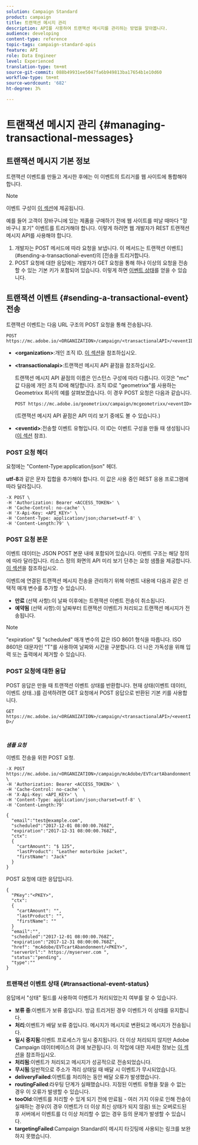 ```yaml
---
solution: Campaign Standard
product: campaign
title: 트랜잭션 메시지 관리
description: API를 사용하여 트랜잭션 메시지를 관리하는 방법을 알아봅니다.
audience: developing
content-type: reference
topic-tags: campaign-standard-apis
feature: API
role: Data Engineer
level: Experienced
translation-type: tm+mt
source-git-commit: 088b49931ee5047fa6b949813ba17654b1e10d60
workflow-type: tm+mt
source-wordcount: '682'
ht-degree: 3%

---
```



# 트랜잭션 메시지 관리 {#managing-transactional-messages}

## 트랜잭션 메시지 기본 정보

트랜잭션 이벤트를 만들고 게시한 후에는 이 이벤트의 트리거를 웹 사이트에 통합해야 합니다.

>[!NOTE]
>
>이벤트 구성이 [이 섹션](../../channels/using/configuring-transactional-event.md)에 제공됩니다.

예를 들어 고객이 장바구니에 있는 제품을 구매하기 전에 웹 사이트를 떠날 때마다 &quot;장바구니 포기&quot; 이벤트를 트리거해야 합니다. 이렇게 하려면 웹 개발자가 REST 트랜잭션 메시지 API를 사용해야 합니다.

1. 개발자는 POST 메서드에 따라 요청을 보냅니다. 이 메서드는 트랜잭션 이벤트](#sending-a-transactional-event)의 [전송을 트리거합니다.
1. POST 요청에 대한 응답에는 개발자가 GET 요청을 통해 하나 이상의 요청을 전송할 수 있는 기본 키가 포함되어 있습니다. 이렇게 하면 [이벤트 상태](#transactional-event-status)를 얻을 수 있습니다.

## 트랜잭션 이벤트 {#sending-a-transactional-event} 전송

트랜잭션 이벤트는 다음 URL 구조의 POST 요청을 통해 전송됩니다.

```
POST https://mc.adobe.io/<ORGANIZATION>/campaign/<transactionalAPI>/<eventID>
```

* **&lt;organization>**:개인 조직 ID. [이 섹션](../../api/using/must-read.md)을 참조하십시오.

* **&lt;transactionalapi>**:트랜잭션 메시지 API 끝점을 참조하십시오.

   트랜잭션 메시지 API 끝점의 이름은 인스턴스 구성에 따라 다릅니다. 이것은 &quot;mc&quot; 값 다음에 개인 조직 ID에 해당합니다. 조직 ID로 &quot;geometrixx&quot;를 사용하는 Geometrixx 회사의 예를 살펴보겠습니다. 이 경우 POST 요청은 다음과 같습니다.

   `POST https://mc.adobe.io/geometrixx/campaign/mcgeometrixx/<eventID>`

   (트랜잭션 메시지 API 끝점은 API 미리 보기 중에도 볼 수 있습니다.)

* **&lt;eventid>**:전송할 이벤트 유형입니다. 이 ID는 이벤트 구성을 만들 때 생성됩니다([이 섹션](../../channels/using/configuring-transactional-event.md#creating-an-event) 참조).

### POST 요청 헤더

요청에는 &quot;Content-Type:application/json&quot; 헤더.

**utf-8**&#x200B;과 같은 문자 집합을 추가해야 합니다. 이 값은 사용 중인 REST 응용 프로그램에 따라 달라집니다.

```
-X POST \
-H 'Authorization: Bearer <ACCESS_TOKEN>' \
-H 'Cache-Control: no-cache' \
-H 'X-Api-Key: <API_KEY>' \
-H 'Content-Type: application/json;charset=utf-8' \
-H 'Content-Length:79' \
```

### POST 요청 본문

이벤트 데이터는 JSON POST 본문 내에 포함되어 있습니다. 이벤트 구조는 해당 정의에 따라 달라집니다. 리소스 정의 화면의 API 미리 보기 단추는 요청 샘플을 제공합니다. [이 섹션](../../channels/using/publishing-transactional-event.md#previewing-and-publishing-the-event)을 참조하십시오.

이벤트에 연결된 트랜잭션 메시지 전송을 관리하기 위해 이벤트 내용에 다음과 같은 선택적 매개 변수를 추가할 수 있습니다.

* **만료** (선택 사항):이 날짜 이후에는 트랜잭션 이벤트 전송이 취소됩니다.
* **예약됨** (선택 사항):이 날짜부터 트랜잭션 이벤트가 처리되고 트랜잭션 메시지가 전송됩니다.

>[!NOTE]
>
>&quot;expiration&quot; 및 &quot;scheduled&quot; 매개 변수의 값은 ISO 8601 형식을 따릅니다. ISO 8601은 대문자인 &quot;T&quot;를 사용하여 날짜와 시간을 구분합니다. 더 나은 가독성을 위해 입력 또는 출력에서 제거할 수 있습니다.

### POST 요청에 대한 응답

POST 응답은 만들 때 트랜잭션 이벤트 상태를 반환합니다. 현재 상태(이벤트 데이터, 이벤트 상태..)를 검색하려면 GET 요청에서 POST 응답으로 반환된 기본 키를 사용합니다.

`GET https://mc.adobe.io/<ORGANIZATION>/campaign/<transactionalAPI>/<eventID>/`

<br/>

***샘플 요청***

이벤트 전송을 위한 POST 요청.

```
-X POST https://mc.adobe.io/<ORGANIZATION>/campaign/mcAdobe/EVTcartAbandonment \
-H 'Authorization: Bearer <ACCESS_TOKEN>' \
-H 'Cache-Control: no-cache' \
-H 'X-Api-Key: <API_KEY>' \
-H 'Content-Type: application/json;charset=utf-8' \
-H 'Content-Length:79'

{
  "email":"test@example.com",
  "scheduled":"2017-12-01 08:00:00.768Z",
  "expiration":"2017-12-31 08:00:00.768Z",
  "ctx":
  {
    "cartAmount": "$ 125",
    "lastProduct": "Leather motorbike jacket",
    "firstName": "Jack"
  }
}
```

POST 요청에 대한 응답입니다.

```
{
  "PKey":"<PKEY>",
  "ctx":
  {
    "cartAmount": "",
    "lastProduct": "",
    "firstName": ""
  }
  "email":"",
  "scheduled":"2017-12-01 08:00:00.768Z",
  "expiration":"2017-12-31 08:00:00.768Z",
  "href": "mcAdobe/EVTcartAbandonment/<PKEY>",
  "serverUrl":" https://myserver.com ",
  "status":"pending",
  "type":""
}
```

### 트랜잭션 이벤트 상태 {#transactional-event-status}

응답에서 &quot;상태&quot; 필드를 사용하여 이벤트가 처리되었는지 여부를 알 수 있습니다.

* **보류 중**:이벤트가 보류 중입니다. 방금 트리거된 경우 이벤트가 이 상태를 유지합니다.
* **처리**:이벤트가 배달 보류 중입니다. 메시지가 메시지로 변환되고 메시지가 전송됩니다.
* **일시 중지됨**:이벤트 프로세스가 일시 중지됩니다. 더 이상 처리되지 않지만 Adobe Campaign 데이터베이스의 큐에 보관됩니다. 이 작업에 대한 자세한 정보는 [이 섹션](../../channels/using/publishing-transactional-message.md#suspending-a-transactional-message-publication)을 참조하십시오.
* **처리됨**:이벤트가 처리되고 메시지가 성공적으로 전송되었습니다.
* **무시됨**:일반적으로 주소가 격리 상태일 때 배달 시 이벤트가 무시되었습니다.
* **deliveryFailed**:이벤트를 처리하는 동안 배달 오류가 발생했습니다.
* **routingFailed**:라우팅 단계가 실패했습니다. 지정된 이벤트 유형을 찾을 수 없는 경우 이 오류가 발생할 수 있습니다.
* **tooOld**:이벤트를 처리할 수 있게 되기 전에 만료됨 - 여러 가지 이유로 인해 전송이 실패하는 경우(이 경우 이벤트가 더 이상 최신 상태가 되지 않음) 또는 오버로드된 후 서버에서 이벤트를 더 이상 처리할 수 없는 경우 등의 문제가 발생할 수 있습니다.
* **targetingFailed**:Campaign Standard이 메시지 타깃팅에 사용되는 링크를 보완하지 못했습니다.
